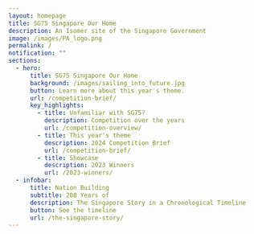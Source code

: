 ```yaml
---
layout: homepage
title: SG75 Singapore Our Home
description: An Isomer site of the Singapore Government
image: /images/PA_logo.png
permalink: /
notification: ""
sections:
  - hero:
      title: SG75 Singapore Our Home
      background: /images/sailing_into_future.jpg
      button: Learn more about this year's theme.
      url: /competition-brief/
      key_highlights:
        - title: Unfamiliar with SG75?
          description: Competition over the years
          url: /competition-overview/
        - title: This year's theme
          description: 2024 Competition Brief
          url: /competition-brief/
        - title: Showcase
          description: 2023 Winners
          url: /2023-winners/
  - infobar:
      title: Nation Building
      subtitle: 200 Years of
      description: The Singapore Story in a Chronological Timeline
      button: See the timeline
      url: /the-singapore-story/
---
```

